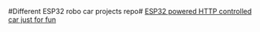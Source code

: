 #Different ESP32 robo car projects repo#
[ESP32 powered HTTP controlled car just for fun](/espcar_html)
